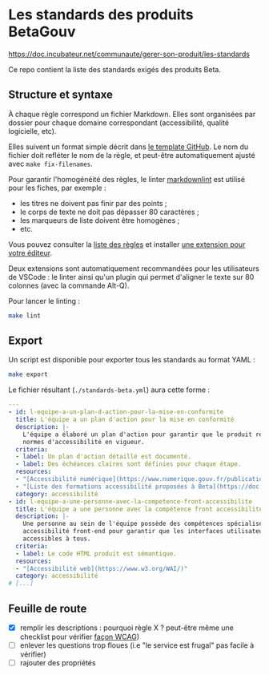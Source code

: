 # Les standards des produits BetaGouv

<https://doc.incubateur.net/communaute/gerer-son-produit/les-standards>

Ce repo contient la liste des standards exigés des produits Beta.

## Structure et syntaxe

À chaque règle correspond un fichier Markdown. Elles sont organisées
par dossier pour chaque domaine correspondant (accessibilité,
qualité logicielle, etc).

Elles suivent un format simple décrit dans [le template
GitHub](./.github/ISSUE_TEMPLATE/l-equipe-propose-propose-un-nouveau-standard.md). Le
nom du fichier doit refléter le nom de la règle, et peut-être
automatiquement ajusté avec `make fix-filenames`.

Pour garantir l'homogénéité des règles, le linter
[markdownlint](https://github.com/DavidAnson/markdownlint) est utilisé
pour les fiches, par exemple :

- les titres ne doivent pas finir par des points ;
- le corps de texte ne doit pas dépasser 80 caractères ;
- les marqueurs de liste doivent être homogènes ;
- etc.

Vous pouvez consulter la [liste des
règles](https://github.com/DavidAnson/markdownlint?tab=readme-ov-file#rules--aliases)
et installer [une extension pour votre
éditeur](https://github.com/DavidAnson/markdownlint?tab=readme-ov-file#related).

Deux extensions sont automatiquement recommandées pour les
utilisateurs de VSCode : le linter ainsi qu'un plugin qui permet
d'aligner le texte sur 80 colonnes (avec la commande Alt-Q).

Pour lancer le linting :

```sh
make lint
```

## Export

Un script est disponible pour exporter tous les standards au format YAML :

```sh
make export
```

Le fichier résultant (`./standards-beta.yml`) aura cette forme :

```yml
---
- id: l-equipe-a-un-plan-d-action-pour-la-mise-en-conformite
  title: L'équipe a un plan d'action pour la mise en conformité
  description: |-
    L'équipe a élaboré un plan d'action pour garantir que le produit respecte les
    normes d'accessibilité en vigueur.
  criteria:
  - label: Un plan d'action détaillé est documenté.
  - label: Des échéances claires sont définies pour chaque étape.
  resources:
  - "[Accessibilité numérique](https://www.numerique.gouv.fr/publications/rgaa-accessibilite/)"
  - "[Liste des formations accessibilité proposées à Beta](https://doc.incubateur.net/communaute/travailler-chez-beta.gouv.fr/se-former/se-former-en-ligne/formation-a-laccessibilite)"
  category: accessibilité
- id: l-equipe-a-une-personne-avec-la-competence-front-accessibilite
  title: L'équipe a une personne avec la compétence front accessibilité
  description: |-
    Une personne au sein de l'équipe possède des compétences spécialisées en
    accessibilité front-end pour garantir que les interfaces utilisateur sont
    accessibles à tous.
  criteria:
  - label: Le code HTML produit est sémantique.
  resources:
  - "[Accessibilité web](https://www.w3.org/WAI/)"
  category: accessibilité
# [...]
```

## Feuille de route

- [X] remplir les descriptions : pourquoi règle X ? peut-être même une checklist pour vérifier [façon WCAG](https://www.w3.org/TR/2016/NOTE-WCAG20-TECHS-20161007/H90))
- [ ] enlever les questions trop floues (i.e "le service est frugal" pas facile à vérifier)
- [ ] rajouter des propriétés
